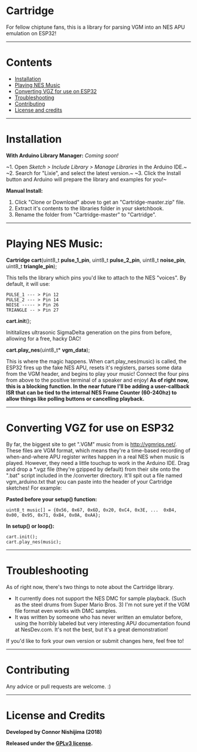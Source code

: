 # Cartridge
For fellow chiptune fans, this is a library for parsing VGM into an NES APU emulation on ESP32!

----------
# Contents
- [Installation](#installation)
- [Playing NES Music](#playing-nes-music)
- [Converting VGZ for use on ESP32](#converting-vgz-for-use-on-esp32)
- [Troubleshooting](#troubleshooting)
- [Contributing](#contributing)
- [License and credits](#license-and-credits)

----------
# Installation

**With Arduino Library Manager:** *Coming soon!*

~1. Open *Sketch > Include Library > Manage Libraries* in the Arduino IDE.~
~2. Search for "Lixie", and select the latest version.~
~3. Click the Install button and Arduino will prepare the library and examples for you!~

**Manual Install:**

1. Click "Clone or Download" above to get an "Cartridge-master.zip" file.
2. Extract it's contents to the libraries folder in your sketchbook.
3. Rename the folder from "Cartridge-master" to "Cartridge".

------------
# Playing NES Music:

**Cartridge cart**(uint8_t **pulse_1_pin**, uint8_t **pulse_2_pin**, uint8_t **noise_pin**, uint8_t **triangle_pin**);

This tells the library which pins you'd like to attach to the NES "voices". By default, it will use:

    PULSE_1 --- > Pin 12
    PULSE_2 --- > Pin 14
    NOISE ----- > Pin 26
    TRIANGLE -- > Pin 27

**cart.init**();

Inititalizes ultrasonic SigmaDelta generation on the pins from before, allowing for a free, hacky DAC!

**cart.play_nes**(uint8_t* **vgm_data**);

This is where the magic happens. When cart.play_nes(music) is called, the ESP32 fires up the fake NES APU, resets it's registers, parses some data from the VGM header, and begins to play your music! Connect the four pins from above to the positive terminal of a speaker and enjoy! **As of right now, this is a blocking function. In the near future I'll be adding a user-callback ISR that can be tied to the internal NES Frame Counter (60-240hz) to allow things like polling buttons or cancelling playback.**

----------
# Converting VGZ for use on ESP32

By far, the biggest site to get ".VGM" music from is http://vgmrips.net/. These files are VGM format, which means they're a time-based recording of when-and-where APU register writes happen in a real NES when music is played. However, they need a little touchup to work in the Arduino IDE. Drag and drop a \*.vgz file (they're gzipped by default) from their site onto the ".bat" script included in the /converter directory. It'll spit out a file named vgm_arduino.txt that you can paste into the header of your Cartridge sketches! For example:

**Pasted before your setup() function:**

    uint8_t music[] = {0x56, 0x67, 0x6D, 0x20, 0xC4, 0x3E, ...  0xB4, 0x00, 0x95, 0x71, 0xB4, 0x0A, 0xAA};

**In setup() or loop():**

    cart.init();
    cart.play_nes(music);

----------
# Troubleshooting

As of right now, there's two things to note about the Cartridge library.

- It currently does not support the NES DMC for sample playback. (Such as the steel drums from Super Mario Bros. 3) I'm not sure yet if the VGM file format even works with DMC samples.
- It was written by someone who has never written an emulator before, using the horribly labeled but very interesting APU documentation found at NesDev.com. It's not the best, but it's a great demonstration!

If you'd like to fork your own version or submit changes here, feel free to!

----------
# Contributing
Any advice or pull requests are welcome. :)

----------
# License and Credits
**Developed by Connor Nishijima (2018)**

**Released under the [GPLv3 license](http://www.gnu.org/licenses/gpl-3.0.en.html).**
